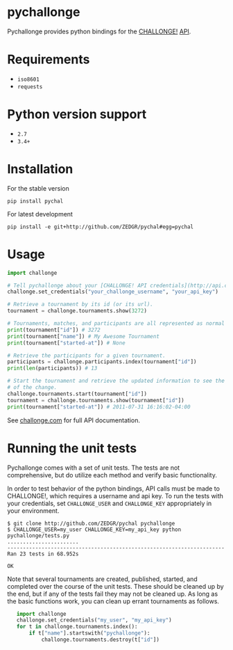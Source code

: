 # pychallonge

Pychallonge provides python bindings for the
[CHALLONGE!](http://challonge.com) [API](http://api.challonge.com/v1).


# Requirements

* `iso8601`
* `requests`

# Python version support

* `2.7`
* `3.4+`


# Installation

For the stable version

    pip install pychal

For latest development 

    pip install -e git+http://github.com/ZEDGR/pychal#egg=pychal

# Usage

```python
import challonge

# Tell pychallonge about your [CHALLONGE! API credentials](http://api.challonge.com/v1).
challonge.set_credentials("your_challonge_username", "your_api_key")

# Retrieve a tournament by its id (or its url).
tournament = challonge.tournaments.show(3272)

# Tournaments, matches, and participants are all represented as normal Python dicts.
print(tournament["id"]) # 3272
print(tournament["name"]) # My Awesome Tournament
print(tournament["started-at"]) # None

# Retrieve the participants for a given tournament.
participants = challonge.participants.index(tournament["id"])
print(len(participants)) # 13

# Start the tournament and retrieve the updated information to see the effects
# of the change.
challonge.tournaments.start(tournament["id"])
tournament = challonge.tournaments.show(tournament["id"])
print(tournament["started-at"]) # 2011-07-31 16:16:02-04:00
```

See [challonge.com](http://api.challonge.com/v1) for full API documentation.


# Running the unit tests

Pychallonge comes with a set of unit tests. The tests are not comprehensive,
but do utilize each method and verify basic functionality.

In order to test behavior of the python bindings, API calls must be made
to CHALLONGE!, which requires a username and api key. To run the tests
with your credentials, set `CHALLONGE_USER` and `CHALLONGE_KEY` appropriately
in your environment.

    $ git clone http://github.com/ZEDGR/pychal pychallonge
    $ CHALLONGE_USER=my_user CHALLONGE_KEY=my_api_key python pychallonge/tests.py
    .......................
    ----------------------------------------------------------------------
    Ran 23 tests in 68.952s

    OK

Note that several tournaments are created, published, started, and completed
over the course of the unit tests. These should be cleaned up by the end, but
if any of the tests fail they may not be cleaned up. As long as the basic
functions work, you can clean up errant tournaments as follows.

```python
   import challonge
   challonge.set_credentials("my_user", "my_api_key")
   for t in challonge.tournaments.index():
       if t["name"].startswith("pychallonge"):
           challonge.tournaments.destroy(t["id"])
```
